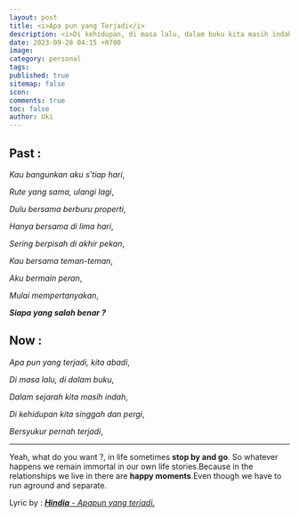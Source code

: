 ```yaml
---
layout: post
title: <i>Apa pun yang Terjadi</i>
description: <i>Di kehidupan, di masa lalu, dalam buku kita masih indah.</i>
date: 2023-09-28 04:15 +0700
image:
category: personal
tags:
published: true
sitemap: false
icon:
comments: true
toc: false
author: Uki 
---
```

## Past :

*Kau bangunkan aku s'tiap hari*,

*Rute yang sama, ulangi lagi*,

*Dulu bersama berburu properti*,

*Hanya bersama di lima hari*,

*Sering berpisah di akhir pekan*,

*Kau bersama teman-teman*,

*Aku bermain peran*,

*Mulai mempertanyakan*,

***Siapa yang salah benar ?*** 

## Now :

*Apa pun yang terjadi, kita abadi*,

*Di masa lalu, di dalam buku*,

*Dalam sejarah kita masih indah*,

*Di kehidupan kita singgah dan pergi*,

*Bersyukur pernah terjadi*,

<hr/>

Yeah, what do you want ?, in life sometimes **stop by and go**. So whatever happens we remain immortal in our own life stories.Because in the relationships we live in there are **happy moments**.Even though we have to run aground and separate.


Lyric by : [***Hindia** - Apapun yang terjadi.*](https://genius.com/Hindia-apapun-yang-terjadi-lyrics)




